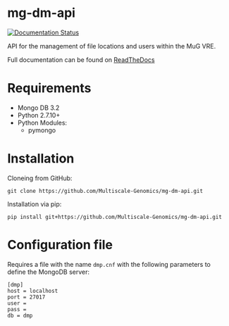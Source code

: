 # mg-dm-api

[![Documentation Status](https://readthedocs.org/projects/mg-dm-api/badge/?version=latest)](http://mg-dm-api.readthedocs.org/en/latest/)

API for the management of file locations and users within the MuG VRE.

Full documentation can be found on [ReadTheDocs](http://mg-dm-api.readthedocs.io)

# Requirements
- Mongo DB 3.2
- Python 2.7.10+
- Python Modules:
  - pymongo

# Installation
Cloneing from GitHub:
```
git clone https://github.com/Multiscale-Genomics/mg-dm-api.git
```

Installation via pip:
```
pip install git+https://github.com/Multiscale-Genomics/mg-dm-api.git
```

# Configuration file
Requires a file with the name `dmp.cnf` with the following parameters to define the MongoDB server:
```
[dmp]
host = localhost
port = 27017
user = 
pass = 
db = dmp
```
